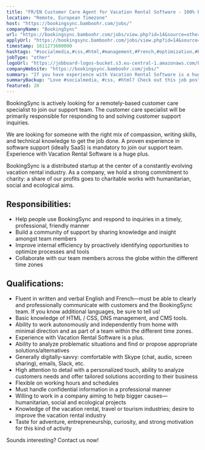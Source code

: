 ```yaml
---
title: "FR/EN Customer Care Agent for Vacation Rental Software - 100% Remote - European time zone"
location: "Remote, European Timezone"
host: "https://bookingsync.bamboohr.com/jobs/"
companyName: "BookingSync"
url: "https://bookingsync.bamboohr.com/jobs/view.php?id=14&source=other"
applyUrl: "https://bookingsync.bamboohr.com/jobs/view.php?id=14&source=other"
timestamp: 1611273600000
hashtags: "#socialmedia,#css,#html,#management,#French,#optimization,#English"
jobType: "other"
logoUrl: "https://jobboard-logos-bucket.s3.eu-central-1.amazonaws.com/bookingsync"
companyWebsite: "https://bookingsync.bamboohr.com/jobs/"
summary: "If you have experience with Vacation Rental Software is a huge plus, consider applying to BookingSync's job post for a new fr."
summaryBackup: "Love #socialmedia, #css, #html? Check out this job post!"
featured: 20
---
```


BookingSync is actively looking for a remotely-based customer care specialist to join our support team. The customer care specialist will be primarily responsible for responding to and solving customer support inquiries.

We are looking for someone with the right mix of compassion, writing skills, and technical knowledge to get the job done. A proven experience in software support (ideally SaaS) is mandatory to join our support team. Experience with Vacation Rental Software is a huge plus.

BookingSync is a distributed startup at the center of a constantly evolving vacation rental industry. As a company, we hold a strong commitment to charity: a share of our profits goes to charitable works with humanitarian, social and ecological aims.

## Responsibilities: 

*   Help people use BookingSync and respond to inquiries in a timely, professional, friendly manner 
*   Build a community of support by sharing knowledge and insight amongst team members
*   Improve internal efficiency by proactively identifying opportunities to optimize processes and tools
*   Collaborate with our team members across the globe within the different time zones

## Qualifications:  

*   Fluent in written and verbal English and French—must be able to clearly and professionally communicate with customers and the BookingSync team. If you know additional languages, be sure to tell us!
*   Basic knowledge of HTML / CSS, DNS management, and CMS tools.
*   Ability to work autonomously and independently from home with minimal direction and as part of a team within the different time zones.
*   Experience with Vacation Rental Software is a plus.
*   Ability to analyze problematic situations and find or propose appropriate solutions/alternatives
*   Generally digitally-savvy: comfortable with Skype (chat, audio, screen sharing), emails, Slack, etc.
*   High attention to detail with a personalized touch, ability to analyze customers needs and offer tailored solutions according to their business
*   Flexible on working hours and schedules
*   Must handle confidential information in a professional manner
*   Willing to work in a company aiming to help bigger causes—humanitarian, social and ecological projects 
*   Knowledge of the vacation rental, travel or tourism industries; desire to improve the vacation rental industry
*   Taste for adventure, entrepreneurship, curiosity, and strong motivation for this kind of activity  
    

Sounds interesting? Contact us now!
